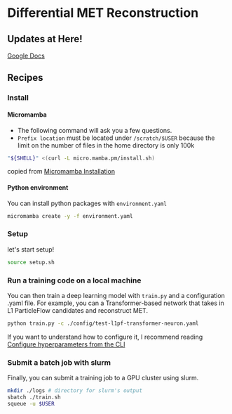 # Differential MET Reconstruction

## Updates at Here!
[Google Docs](https://docs.google.com/presentation/d/1NfmIcNPUrPn3dtbH4TU6n-ewqgTCQL2fbUM9HTdGMfM/edit#slide=id.p)

## Recipes
### Install
#### Micromamba
* The following command will ask you a few questions.
* `Prefix location` must be located under `/scratch/$USER` because the limit on the number of files in the home directory is only 100k

```bash
"${SHELL}" <(curl -L micro.mamba.pm/install.sh)
```
copied from [Micromamba Installation](https://mamba.readthedocs.io/en/latest/installation/micromamba-installation.html#automatic-install)

#### Python environment
You can install python packages with `environment.yaml`
```bash
micromamba create -y -f environment.yaml
```

### Setup
let's start setup!
```bash
source setup.sh
```
### Run a training code on a local machine
You can then train a deep learning model with `train.py` and a configuration .yaml file.
For example, you can a Transformer-based network that takes in L1 ParticleFlow candidates and reconstruct MET.
```bash
python train.py -c ./config/test-l1pf-transformer-neuron.yaml
```

If you want to understand how to configure it, I recommend reading [Configure hyperparameters from the CLI](https://lightning.ai/docs/pytorch/stable/cli/lightning_cli.html#lightning-cli)

### Submit a batch job with slurm
Finally, you can submit a training job to a GPU cluster using slurm.
```bash
mkdir ./logs # directory for slurm's output
sbatch ./train.sh
squeue -u $USER
```
